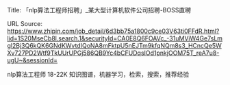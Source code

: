 Title: 「nlp算法工程师招聘」_某大型计算机软件公司招聘-BOSS直聘

URL Source: https://www.zhipin.com/job_detail/6d3bb75a1800c9ce03V63ti0FFdR.html?lid=1S20MseCb8l.search.1&securityId=CA0E8Q6FOAVc_-31uMViW4Ge7sLmgl2Bj3Q6kQK6GNdKWvtdIQoNA8mFktpU5nEJTm9kfqNQm8s3_HCncQe5WXv727PD2Wtf9TkUUrUPGj586QB9Yc4bCFUDqsIOd1pnkjOOM75T_reA7u8-ugU~&sessionId=

nlp算法工程师
                            18-22K
知识图谱，机器学习，检索，搜索，推荐经验